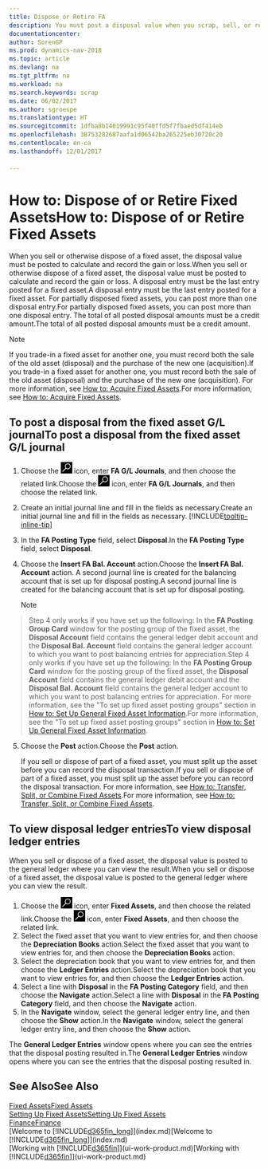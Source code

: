 ```yaml
---
title: Dispose or Retire FA
description: You must post a disposal value when you scrap, sell, or retire a fixed asset.
documentationcenter: 
author: SorenGP
ms.prod: dynamics-nav-2018
ms.topic: article
ms.devlang: na
ms.tgt_pltfrm: na
ms.workload: na
ms.search.keywords: scrap
ms.date: 06/02/2017
ms.author: sgroespe
ms.translationtype: HT
ms.sourcegitcommit: 1dfba8b14019991c95f40ffd5f7fbaed5df414eb
ms.openlocfilehash: 38753282687aafa1d06542ba265225eb30720c20
ms.contentlocale: en-ca
ms.lasthandoff: 12/01/2017

---
```

# <a name="how-to-dispose-of-or-retire-fixed-assets"></a><span data-ttu-id="82b8c-103">How to: Dispose of or Retire Fixed Assets</span><span class="sxs-lookup"><span data-stu-id="82b8c-103">How to: Dispose of or Retire Fixed Assets</span></span>
<span data-ttu-id="82b8c-104">When you sell or otherwise dispose of a fixed asset, the disposal value must be posted to calculate and record the gain or loss.</span><span class="sxs-lookup"><span data-stu-id="82b8c-104">When you sell or otherwise dispose of a fixed asset, the disposal value must be posted to calculate and record the gain or loss.</span></span> <span data-ttu-id="82b8c-105">A disposal entry must be the last entry posted for a fixed asset.</span><span class="sxs-lookup"><span data-stu-id="82b8c-105">A disposal entry must be the last entry posted for a fixed asset.</span></span> <span data-ttu-id="82b8c-106">For partially disposed fixed assets, you can post more than one disposal entry.</span><span class="sxs-lookup"><span data-stu-id="82b8c-106">For partially disposed fixed assets, you can post more than one disposal entry.</span></span> <span data-ttu-id="82b8c-107">The total of all posted disposal amounts must be a credit amount.</span><span class="sxs-lookup"><span data-stu-id="82b8c-107">The total of all posted disposal amounts must be a credit amount.</span></span>  

> [!NOTE]  
>   <span data-ttu-id="82b8c-108">If you trade-in a fixed asset for another one, you must record both the sale of the old asset (disposal) and the purchase of the new one (acquisition).</span><span class="sxs-lookup"><span data-stu-id="82b8c-108">If you trade-in a fixed asset for another one, you must record both the sale of the old asset (disposal) and the purchase of the new one (acquisition).</span></span> <span data-ttu-id="82b8c-109">For more information, see [How to: Acquire Fixed Assets](fa-how-acquire.md).</span><span class="sxs-lookup"><span data-stu-id="82b8c-109">For more information, see [How to: Acquire Fixed Assets](fa-how-acquire.md).</span></span>  

## <a name="to-post-a-disposal-from-the-fixed-asset-gl-journal"></a><span data-ttu-id="82b8c-110">To post a disposal from the fixed asset G/L journal</span><span class="sxs-lookup"><span data-stu-id="82b8c-110">To post a disposal from the fixed asset G/L journal</span></span>
1. <span data-ttu-id="82b8c-111">Choose the ![Search for Page or Report](media/ui-search/search_small.png "Search for Page or Report icon") icon, enter **FA G/L Journals**, and then choose the related link.</span><span class="sxs-lookup"><span data-stu-id="82b8c-111">Choose the ![Search for Page or Report](media/ui-search/search_small.png "Search for Page or Report icon") icon, enter **FA G/L Journals**, and then choose the related link.</span></span>  
2. <span data-ttu-id="82b8c-112">Create an initial journal line and fill in the fields as necessary.</span><span class="sxs-lookup"><span data-stu-id="82b8c-112">Create an initial journal line and fill in the fields as necessary.</span></span> [!INCLUDE[tooltip-inline-tip](includes/tooltip-inline-tip_md.md)]  
3. <span data-ttu-id="82b8c-113">In the **FA Posting Type** field, select **Disposal**.</span><span class="sxs-lookup"><span data-stu-id="82b8c-113">In the **FA Posting Type** field, select **Disposal**.</span></span>  
4. <span data-ttu-id="82b8c-114">Choose the **Insert FA Bal. Account** action.</span><span class="sxs-lookup"><span data-stu-id="82b8c-114">Choose the **Insert FA Bal. Account** action.</span></span> <span data-ttu-id="82b8c-115">A second journal line is created for the balancing account that is set up for disposal posting.</span><span class="sxs-lookup"><span data-stu-id="82b8c-115">A second journal line is created for the balancing account that is set up for disposal posting.</span></span>  

    > [!NOTE]  
>   <span data-ttu-id="82b8c-116">Step 4 only works if you have set up the following: In the **FA Posting Group Card** window for the posting group of the fixed asset, the **Disposal Account** field contains the general ledger debit account and the **Disposal Bal. Account** field contains the general ledger account to which you want to post balancing entries for appreciation.</span><span class="sxs-lookup"><span data-stu-id="82b8c-116">Step 4 only works if you have set up the following: In the **FA Posting Group Card** window for the posting group of the fixed asset, the **Disposal Account** field contains the general ledger debit account and the **Disposal Bal. Account** field contains the general ledger account to which you want to post balancing entries for appreciation.</span></span> <span data-ttu-id="82b8c-117">For more information, see the "To set up fixed asset posting groups" section in [How to: Set Up General Fixed Asset Information](fa-how-setup-general.md).</span><span class="sxs-lookup"><span data-stu-id="82b8c-117">For more information, see the "To set up fixed asset posting groups" section in [How to: Set Up General Fixed Asset Information](fa-how-setup-general.md).</span></span>  
5. <span data-ttu-id="82b8c-118">Choose the **Post** action.</span><span class="sxs-lookup"><span data-stu-id="82b8c-118">Choose the **Post** action.</span></span>  

    <span data-ttu-id="82b8c-119">If you sell or dispose of part of a fixed asset, you must split up the asset before you can record the disposal transaction.</span><span class="sxs-lookup"><span data-stu-id="82b8c-119">If you sell or dispose of part of a fixed asset, you must split up the asset before you can record the disposal transaction.</span></span> <span data-ttu-id="82b8c-120">For more information, see [How to: Transfer, Split, or Combine Fixed Assets](fa-how-trans-split-combine.md).</span><span class="sxs-lookup"><span data-stu-id="82b8c-120">For more information, see [How to: Transfer, Split, or Combine Fixed Assets](fa-how-trans-split-combine.md).</span></span>  

## <a name="to-view-disposal-ledger-entries"></a><span data-ttu-id="82b8c-121">To view disposal ledger entries</span><span class="sxs-lookup"><span data-stu-id="82b8c-121">To view disposal ledger entries</span></span>
<span data-ttu-id="82b8c-122">When you sell or dispose of a fixed asset, the disposal value is posted to the general ledger where you can view the result.</span><span class="sxs-lookup"><span data-stu-id="82b8c-122">When you sell or dispose of a fixed asset, the disposal value is posted to the general ledger where you can view the result.</span></span>  

1. <span data-ttu-id="82b8c-123">Choose the ![Search for Page or Report](media/ui-search/search_small.png "Search for Page or Report icon") icon, enter **Fixed Assets**, and then choose the related link.</span><span class="sxs-lookup"><span data-stu-id="82b8c-123">Choose the ![Search for Page or Report](media/ui-search/search_small.png "Search for Page or Report icon") icon, enter **Fixed Assets**, and then choose the related link.</span></span>  
2. <span data-ttu-id="82b8c-124">Select the fixed asset that you want to view entries for, and then choose the **Depreciation Books** action.</span><span class="sxs-lookup"><span data-stu-id="82b8c-124">Select the fixed asset that you want to view entries for, and then choose the **Depreciation Books** action.</span></span>  
3. <span data-ttu-id="82b8c-125">Select the depreciation book that you want to view entries for, and then choose the **Ledger Entries** action.</span><span class="sxs-lookup"><span data-stu-id="82b8c-125">Select the depreciation book that you want to view entries for, and then choose the **Ledger Entries** action.</span></span>  
4. <span data-ttu-id="82b8c-126">Select a line with **Disposal** in the **FA Posting Category** field, and then choose the **Navigate** action.</span><span class="sxs-lookup"><span data-stu-id="82b8c-126">Select a line with **Disposal** in the **FA Posting Category** field, and then choose the **Navigate** action.</span></span>  
5. <span data-ttu-id="82b8c-127">In the **Navigate** window, select the general ledger entry line, and then choose the **Show** action.</span><span class="sxs-lookup"><span data-stu-id="82b8c-127">In the **Navigate** window, select the general ledger entry line, and then choose the **Show** action.</span></span>  

<span data-ttu-id="82b8c-128">The **General Ledger Entries** window opens where you can see the entries that the disposal posting resulted in.</span><span class="sxs-lookup"><span data-stu-id="82b8c-128">The **General Ledger Entries** window opens where you can see the entries that the disposal posting resulted in.</span></span>  

## <a name="see-also"></a><span data-ttu-id="82b8c-129">See Also</span><span class="sxs-lookup"><span data-stu-id="82b8c-129">See Also</span></span>
[<span data-ttu-id="82b8c-130">Fixed Assets</span><span class="sxs-lookup"><span data-stu-id="82b8c-130">Fixed Assets</span></span>](fa-manage.md)  
[<span data-ttu-id="82b8c-131">Setting Up Fixed Assets</span><span class="sxs-lookup"><span data-stu-id="82b8c-131">Setting Up Fixed Assets</span></span>](fa-setup.md)  
[<span data-ttu-id="82b8c-132">Finance</span><span class="sxs-lookup"><span data-stu-id="82b8c-132">Finance</span></span>](finance.md)  
<span data-ttu-id="82b8c-133">[Welcome to [!INCLUDE[d365fin_long](includes/d365fin_long_md.md)]](index.md)</span><span class="sxs-lookup"><span data-stu-id="82b8c-133">[Welcome to [!INCLUDE[d365fin_long](includes/d365fin_long_md.md)]](index.md)</span></span>  
<span data-ttu-id="82b8c-134">[Working with [!INCLUDE[d365fin](includes/d365fin_md.md)]](ui-work-product.md)</span><span class="sxs-lookup"><span data-stu-id="82b8c-134">[Working with [!INCLUDE[d365fin](includes/d365fin_md.md)]](ui-work-product.md)</span></span>

